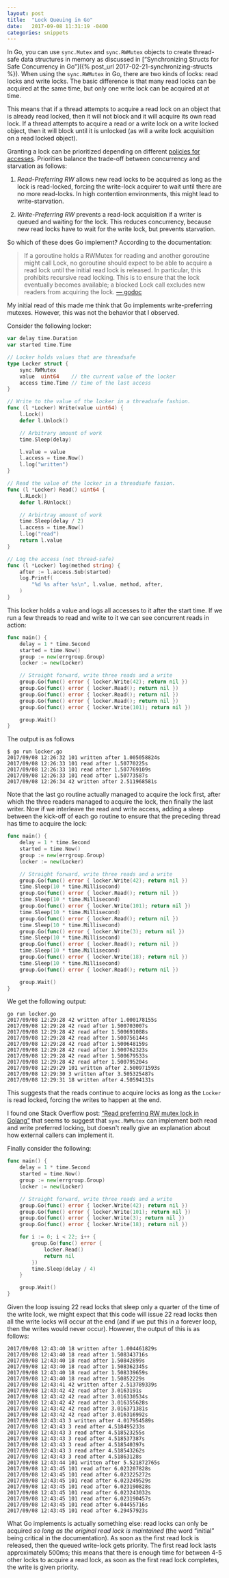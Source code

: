 ```yaml
---
layout: post
title:  "Lock Queuing in Go"
date:   2017-09-08 11:31:19 -0400
categories: snippets
---
```


In Go, you can use `sync.Mutex` and `sync.RWMutex` objects to create thread-safe data structures in memory as discussed in [&ldquo;Synchronizing Structs for Safe Concurrency in Go&rdquo;]({% post_url 2017-02-21-synchronizing-structs %}). When using the `sync.RWMutex` in Go, there are two kinds of locks: read locks and write locks. The basic difference is that many read locks can be acquired at the same time, but only one write lock can be acquired at at time.

This means that if a thread attempts to acquire a read lock on an object that is already read locked, then it will not block and it will acquire its own read lock. If a thread attempts to acquire a read or a write lock on a write locked object, then it will block until it is unlocked (as will a write lock acquisition on a read locked object).

Granting a lock can be prioritized depending on different [policies for accesses](https://en.wikipedia.org/wiki/Readers%E2%80%93writer_lock). Priorities balance the trade-off between concurrency and starvation as follows:

1. _Read-Preferring RW_ allows new read locks to be acquired as long as the lock is read-locked, forcing the write-lock acquirer to wait until there are no more read-locks. In high contention environments, this might lead to write-starvation.

2. _Write-Preferring RW_ prevents a read-lock acquisition if a writer is queued and waiting for the lock. This reduces concurrency, because new read locks have to wait for the write lock, but prevents starvation.

So which of these does Go implement? According to the documentation:

> If a goroutine holds a RWMutex for reading and another goroutine might call Lock, no goroutine should expect to be able to acquire a read lock until the initial read lock is released. In particular, this prohibits recursive read locking. This is to ensure that the lock eventually becomes available; a blocked Lock call excludes new readers from acquiring the lock. [&mdash; godoc](https://golang.org/pkg/sync/#RWMutex)

My initial read of this made me think  that Go implements write-preferring mutexes. However, this was not the behavior that I observed.

Consider the following locker:

```go
var delay time.Duration
var started time.Time

// Locker holds values that are threadsafe
type Locker struct {
	sync.RWMutex
	value  uint64    // the current value of the locker
	access time.Time // time of the last access
}

// Write to the value of the locker in a threadsafe fashion.
func (l *Locker) Write(value uint64) {
	l.Lock()
	defer l.Unlock()

	// Arbitrary amount of work
	time.Sleep(delay)

	l.value = value
	l.access = time.Now()
	l.log("written")
}

// Read the value of the locker in a threadsafe fasion.
func (l *Locker) Read() uint64 {
	l.RLock()
	defer l.RUnlock()

	// Arbirtray amount of work
	time.Sleep(delay / 2)
	l.access = time.Now()
	l.log("read")
	return l.value
}

// Log the access (not thread-safe)
func (l *Locker) log(method string) {
	after := l.access.Sub(started)
	log.Printf(
		"%d %s after %s\n", l.value, method, after,
	)
}
```

This locker holds a value and logs all accesses to it after the start time. If we run a few threads to read and write to it we can see concurrent reads in action:

```go
func main() {
	delay = 1 * time.Second
	started = time.Now()
	group := new(errgroup.Group)
	locker := new(Locker)

	// Straight forward, write three reads and a write
	group.Go(func() error { locker.Write(42); return nil })
	group.Go(func() error { locker.Read(); return nil })
	group.Go(func() error { locker.Read(); return nil })
	group.Go(func() error { locker.Read(); return nil })
	group.Go(func() error { locker.Write(101); return nil })

	group.Wait()
}
```

The output is as follows

```text
$ go run locker.go
2017/09/08 12:26:32 101 written after 1.005058824s
2017/09/08 12:26:33 101 read after 1.50770225s
2017/09/08 12:26:33 101 read after 1.507769109s
2017/09/08 12:26:33 101 read after 1.50773587s
2017/09/08 12:26:34 42 written after 2.511968581s
```

Note that the last go routine actually managed to acquire the lock first, after which the three readers managed to acquire the lock, then finally the last writer. Now if we interleave the read and write access, adding a sleep between the kick-off of each go routine to ensure that the preceding thread has time to acquire the lock:

```go
func main() {
	delay = 1 * time.Second
	started = time.Now()
	group := new(errgroup.Group)
	locker := new(Locker)

	// Straight forward, write three reads and a write
	group.Go(func() error { locker.Write(42); return nil })
	time.Sleep(10 * time.Millisecond)
	group.Go(func() error { locker.Read(); return nil })
	time.Sleep(10 * time.Millisecond)
	group.Go(func() error { locker.Write(101); return nil })
	time.Sleep(10 * time.Millisecond)
	group.Go(func() error { locker.Read(); return nil })
	time.Sleep(10 * time.Millisecond)
	group.Go(func() error { locker.Write(3); return nil })
	time.Sleep(10 * time.Millisecond)
	group.Go(func() error { locker.Read(); return nil })
	time.Sleep(10 * time.Millisecond)
	group.Go(func() error { locker.Write(18); return nil })
	time.Sleep(10 * time.Millisecond)
	group.Go(func() error { locker.Read(); return nil })

	group.Wait()
}
```

We get the following output:

```text
go run locker.go
2017/09/08 12:29:28 42 written after 1.000178155s
2017/09/08 12:29:28 42 read after 1.500703007s
2017/09/08 12:29:28 42 read after 1.500691088s
2017/09/08 12:29:28 42 read after 1.500756144s
2017/09/08 12:29:28 42 read after 1.500648159s
2017/09/08 12:29:28 42 read after 1.500762323s
2017/09/08 12:29:28 42 read after 1.500679533s
2017/09/08 12:29:28 42 read after 1.500795204s
2017/09/08 12:29:29 101 written after 2.500971593s
2017/09/08 12:29:30 3 written after 3.505325487s
2017/09/08 12:29:31 18 written after 4.50594131s
```

This suggests that the reads continue to acquire locks as long as the `Locker` is read locked, forcing the writes to happen at the end.

I found one Stack Overflow post: [&ldquo;Read preferring RW mutex lock in Golang&rdquo;](https://stackoverflow.com/questions/36548702/read-preferring-rw-mutex-lock-in-golang) that seems to suggest that `sync.RWMutex` can implement both read and write preferred locking, but doesn't really give an explanation about how external callers can implement it.

Finally consider the following:

```go
func main() {
	delay = 1 * time.Second
	started = time.Now()
	group := new(errgroup.Group)
	locker := new(Locker)

	// Straight forward, write three reads and a write
	group.Go(func() error { locker.Write(42); return nil })
	group.Go(func() error { locker.Write(101); return nil })
	group.Go(func() error { locker.Write(3); return nil })
	group.Go(func() error { locker.Write(18); return nil })

	for i := 0; i < 22; i++ {
		group.Go(func() error {
			locker.Read()
			return nil
		})
		time.Sleep(delay / 4)
	}

	group.Wait()
}
```

Given the loop issuing 22 read locks that sleep only a quarter of the time of the write lock, we might expect that this code will issue 22 read locks then all the write locks will occur at the end (and if we put this in a forever loop, then the writes would never occur). However, the output of this is as follows:

```text
2017/09/08 12:43:40 18 written after 1.004461829s
2017/09/08 12:43:40 18 read after 1.508343716s
2017/09/08 12:43:40 18 read after 1.50842899s
2017/09/08 12:43:40 18 read after 1.508362345s
2017/09/08 12:43:40 18 read after 1.508339659s
2017/09/08 12:43:40 18 read after 1.50852229s
2017/09/08 12:43:41 42 written after 2.513789339s
2017/09/08 12:43:42 42 read after 3.0163191s
2017/09/08 12:43:42 42 read after 3.016330534s
2017/09/08 12:43:42 42 read after 3.016355628s
2017/09/08 12:43:42 42 read after 3.016371381s
2017/09/08 12:43:42 42 read after 3.016316992s
2017/09/08 12:43:43 3 written after 4.017954589s
2017/09/08 12:43:43 3 read after 4.518495233s
2017/09/08 12:43:43 3 read after 4.518523255s
2017/09/08 12:43:43 3 read after 4.518537387s
2017/09/08 12:43:43 3 read after 4.518540397s
2017/09/08 12:43:43 3 read after 4.518543262s
2017/09/08 12:43:43 3 read after 4.51863128s
2017/09/08 12:43:44 101 written after 5.521872765s
2017/09/08 12:43:45 101 read after 6.023207828s
2017/09/08 12:43:45 101 read after 6.023225272s
2017/09/08 12:43:45 101 read after 6.023249529s
2017/09/08 12:43:45 101 read after 6.023190828s
2017/09/08 12:43:45 101 read after 6.023243032s
2017/09/08 12:43:45 101 read after 6.023190457s
2017/09/08 12:43:45 101 read after 6.04455716s
2017/09/08 12:43:45 101 read after 6.29457923s
```

What Go implements is actually something else: read locks can only be acquired _so long as the original read lock is maintained_ (the word &ldquo;initial&rdquo; being critical in the documentation). As soon as the first read lock is released, then the queued write-lock gets priority. The first read lock lasts approximately 500ms; this means that there is enough time for between 4-5 other locks to acquire a read lock, as soon as the first read lock completes, the write is given priority.
